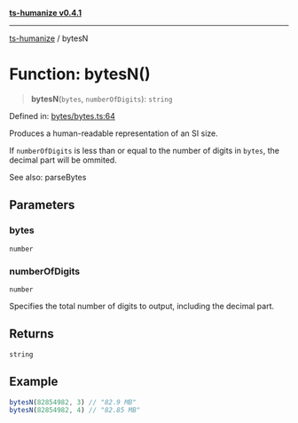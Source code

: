 [**ts-humanize v0.4.1**](../README.md)

***

[ts-humanize](../README.md) / bytesN

# Function: bytesN()

> **bytesN**(`bytes`, `numberOfDigits`): `string`

Defined in: [bytes/bytes.ts:64](https://github.com/Shiv-SB/ts-humanize/blob/0d540451c5699973f9888531eb0bca5d6cf7fae3/src/bytes/bytes.ts#L64)

Produces a human-readable representation of an SI size.

If `numberOfDigits` is less than or equal to the number of digits in `bytes`, the decimal part will be ommited.

See also: parseBytes

## Parameters

### bytes

`number`

### numberOfDigits

`number`

Specifies the total number of digits to output, including the decimal part.

## Returns

`string`

## Example

```ts
bytesN(82854982, 3) // "82.9 MB"
bytesN(82854982, 4) // "82.85 MB"
```
